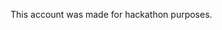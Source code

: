 This account was made for hackathon purposes.

<!---
YepItsLucifer/YepItsLucifer is a ✨ special ✨ repository because its `README.md` (this file) appears on your GitHub profile.
You can click the Preview link to take a look at your changes.
--->
